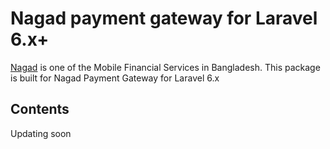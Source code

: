 # Nagad payment gateway for Laravel 6.x+

[Nagad](https://nagad.com.bd) is one of the Mobile Financial Services in Bangladesh. This package is built for Nagad Payment Gateway for Laravel 6.x

## Contents
Updating soon